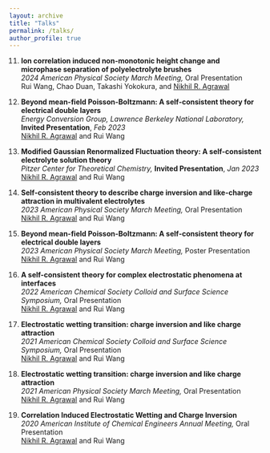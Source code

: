 ```yaml
---
layout: archive
title: "Talks"
permalink: /talks/
author_profile: true
---
```


11. **Ion correlation induced non-monotonic height change and microphase separation of polyelectrolyte brushes**  
   *2024 American Physical Society March Meeting,* Oral Presentation<br>
    Rui Wang, Chao Duan, Takashi Yokokura, and <u>Nikhil R. Agrawal</u>

1. **Beyond mean-field Poisson-Boltzmann: A self-consistent theory for electrical double layers**  
   *Energy Conversion Group, Lawrence Berkeley National Laboratory,* **Invited Presentation**, *Feb 2023* <br>
   <u>Nikhil R. Agrawal</u> and Rui Wang

3. **Modified Gaussian Renormalized Fluctuation theory: A self-consistent electrolyte solution theory**  
   *Pitzer Center for Theoretical Chemistry,* **Invited Presentation**, *Jan 2023*<br>
   <u>Nikhil R. Agrawal</u> and Rui Wang

5. **Self-consistent theory to describe charge inversion and like-charge attraction in multivalent electrolytes**  
   *2023 American Physical Society March Meeting,* Oral Presentation<br>
   <u>Nikhil R. Agrawal</u> and Rui Wang

7. **Beyond mean-field Poisson-Boltzmann: A self-consistent theory for electrical double layers**  
   *2023 American Physical Society March Meeting,* Poster Presentation<br>
   <u>Nikhil R. Agrawal</u> and Rui Wang

9. **A self-consistent theory for complex electrostatic phenomena at interfaces**  
   *2022 American Chemical Society Colloid and Surface Science Symposium,* Oral Presentation<br>
   <u>Nikhil R. Agrawal</u> and Rui Wang

13. **Electrostatic wetting transition: charge inversion and like charge attraction**  
   *2021 American Chemical Society Colloid and Surface Science Symposium,* Oral Presentation<br>
    <u>Nikhil R. Agrawal</u> and Rui Wang

14. **Electrostatic wetting transition: charge inversion and like charge attraction**  
   *2021 American Physical Society March Meeting,* Oral Presentation<br>
    <u>Nikhil R. Agrawal</u> and Rui Wang

16. **Correlation Induced Electrostatic Wetting and Charge Inversion**  
   *2020 American Institute of Chemical Engineers Annual Meeting,* Oral Presentation<br>
    <u>Nikhil R. Agrawal</u> and Rui Wang
